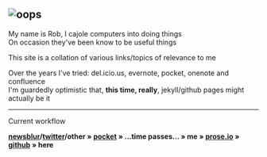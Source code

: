 ![oops]({{site.baseurl}}/assets/oops.png)
---
My name is Rob, I cajole computers into doing things  
On occasion they've been know to be useful things

This site is a collation of various links/topics of relevance to me

Over the years I've tried: del.icio.us, evernote, pocket, onenote and confluence  
I'm guardedly optimistic that, **this time, really**, jekyll/github pages might actually be it

---

Current workflow

**[newsblur](https://newsblur.com)/[twitter](https://www.twitter.com)/other » [pocket](https://getpocket.com) »  ...time passes... » me » [prose.io](https://https://prose.io) » [github](https://github.com/robjk) » here**